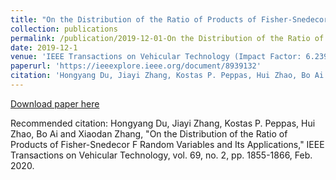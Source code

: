 ```yaml
---
title: "On the Distribution of the Ratio of Products of Fisher-Snedecor Random Variables and Its Applications"
collection: publications
permalink: /publication/2019-12-01-On the Distribution of the Ratio of Products of Fisher-Snedecor Random Variables and Its Applications
date: 2019-12-1
venue: 'IEEE Transactions on Vehicular Technology (Impact Factor: 6.239)'
paperurl: 'https://ieeexplore.ieee.org/document/8939132'
citation: 'Hongyang Du, Jiayi Zhang, Kostas P. Peppas, Hui Zhao, Bo Ai and Xiaodan Zhang, "On the Distribution of the Ratio of Products of Fisher-Snedecor F Random Variables and Its Applications," IEEE Transactions on Vehicular Technology, vol. 69, no. 2, pp. 1855-1866, Feb. 2020.'
---
```


[Download paper here](https://arxiv.org/pdf/1911.11418)

Recommended citation: Hongyang Du, Jiayi Zhang, Kostas P. Peppas, Hui Zhao, Bo Ai and Xiaodan Zhang, "On the Distribution of the Ratio of Products of Fisher-Snedecor F Random Variables and Its Applications," IEEE Transactions on Vehicular Technology, vol. 69, no. 2, pp. 1855-1866, Feb. 2020.